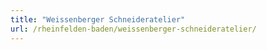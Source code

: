 ```yaml
---
title: "Weissenberger Schneideratelier"
url: /rheinfelden-baden/weissenberger-schneideratelier/
---
```

